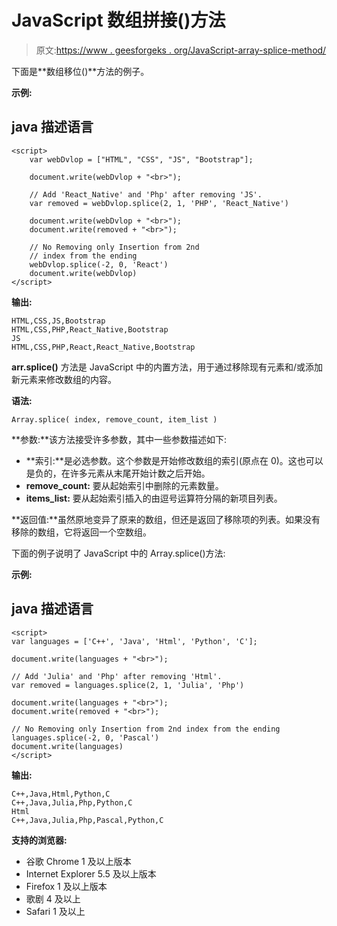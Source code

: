 # JavaScript 数组拼接()方法

> 原文:[https://www . geesforgeks . org/JavaScript-array-splice-method/](https://www.geeksforgeeks.org/javascript-array-splice-method/)

下面是**数组移位()**方法的例子。

**示例:**

## java 描述语言

```
<script>
    var webDvlop = ["HTML", "CSS", "JS", "Bootstrap"];

    document.write(webDvlop + "<br>");

    // Add 'React_Native' and 'Php' after removing 'JS'.
    var removed = webDvlop.splice(2, 1, 'PHP', 'React_Native')

    document.write(webDvlop + "<br>");
    document.write(removed + "<br>");

    // No Removing only Insertion from 2nd
    // index from the ending
    webDvlop.splice(-2, 0, 'React')
    document.write(webDvlop)
</script>               
```

**输出:**

```
HTML,CSS,JS,Bootstrap
HTML,CSS,PHP,React_Native,Bootstrap
JS
HTML,CSS,PHP,React,React_Native,Bootstrap
```

**arr.splice()** 方法是 JavaScript 中的内置方法，用于通过移除现有元素和/或添加新元素来修改数组的内容。

**语法:**

```
Array.splice( index, remove_count, item_list )
```

**参数:**该方法接受许多参数，其中一些参数描述如下:

*   **索引:**是必选参数。这个参数是开始修改数组的索引(原点在 0)。这也可以是负的，在许多元素从末尾开始计数之后开始。
*   **remove_count:** 要从起始索引中删除的元素数量。
*   **items_list:** 要从起始索引插入的由逗号运算符分隔的新项目列表。

**返回值:**虽然原地变异了原来的数组，但还是返回了移除项的列表。如果没有移除的数组，它将返回一个空数组。

下面的例子说明了 JavaScript 中的 Array.splice()方法:

**示例:**

## java 描述语言

```
<script>
var languages = ['C++', 'Java', 'Html', 'Python', 'C'];

document.write(languages + "<br>");

// Add 'Julia' and 'Php' after removing 'Html'.
var removed = languages.splice(2, 1, 'Julia', 'Php')

document.write(languages + "<br>");
document.write(removed + "<br>");

// No Removing only Insertion from 2nd index from the ending
languages.splice(-2, 0, 'Pascal')
document.write(languages)
</script>                   
```

**输出:**

```
C++,Java,Html,Python,C
C++,Java,Julia,Php,Python,C
Html
C++,Java,Julia,Php,Pascal,Python,C 
```

**支持的浏览器:**

*   谷歌 Chrome 1 及以上版本
*   Internet Explorer 5.5 及以上版本
*   Firefox 1 及以上版本
*   歌剧 4 及以上
*   Safari 1 及以上